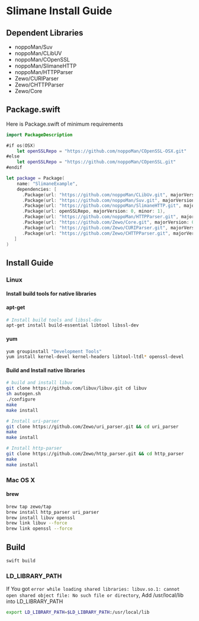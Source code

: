 # Slimane Install Guide

## Dependent Libraries
* noppoMan/Suv
* noppoMan/CLibUV
* noppoMan/COpenSSL
* noppoMan/SlimaneHTTP
* noppoMan/HTTPParser
* Zewo/CURIParser
* Zewo/CHTTPParser
* Zewo/Core

## Package.swift

Here is Package.swift of minimum requirements

```swift
import PackageDescription

#if os(OSX)
    let openSSLRepo = "https://github.com/noppoMan/COpenSSL-OSX.git"
#else
    let openSSLRepo = "https://github.com/noppoMan/COpenSSL.git"
#endif

let package = Package(
    name: "SlimaneExample",
  	dependencies: [
      .Package(url: "https://github.com/noppoMan/CLibUv.git", majorVersion: 0, minor: 1),
      .Package(url: "https://github.com/noppoMan/Suv.git", majorVersion: 0, minor: 1),
      .Package(url: "https://github.com/noppoMan/SlimaneHTTP.git", majorVersion: 0, minor: 1),
      .Package(url: openSSLRepo, majorVersion: 0, minor: 1),
      .Package(url: "https://github.com/noppoMan/HTTPParser.git", majorVersion: 0, minor: 1),
      .Package(url: "https://github.com/Zewo/Core.git", majorVersion: 0, minor: 1),
      .Package(url: "https://github.com/Zewo/CURIParser.git", majorVersion: 0, minor: 1),
      .Package(url: "https://github.com/Zewo/CHTTPParser.git", majorVersion: 0, minor: 1)
   ]
)
```


## Install Guide

### Linux

#### Install build tools for native libraries

#### apt-get
```sh
# Install build tools and libssl-dev
apt-get install build-essential libtool libssl-dev
```

#### yum
```sh
yum groupinstall "Development Tools"
yum install kernel-devel kernel-headers libtool-ltdl* openssl-devel
```

#### Build and Install native libraries

```sh
# build and install libuv
git clone https://github.com/libuv/libuv.git cd libuv
sh autogen.sh
./configure
make
make install

# Install uri-parser
git clone https://github.com/Zewo/uri_parser.git && cd uri_parser
make
make install

# Install http-parser
git clone https://github.com/Zewo/http_parser.git && cd http_parser
make
make install
```


### Mac OS X

#### brew

```sh
brew tap zewo/tap
brew install http_parser uri_parser
brew install libuv openssl
brew link libuv --force
brew link openssl --force
```

## Build
```sh
swift build
```

### LD_LIBRARY_PATH
If You got `error while loading shared libraries: libuv.so.1: cannot open shared object file: No such file or directory`,
Add /usr/local/lib into LD_LIBRARY_PATH

```sh
export LD_LIBRARY_PATH=$LD_LIBRARY_PATH:/usr/local/lib
```

